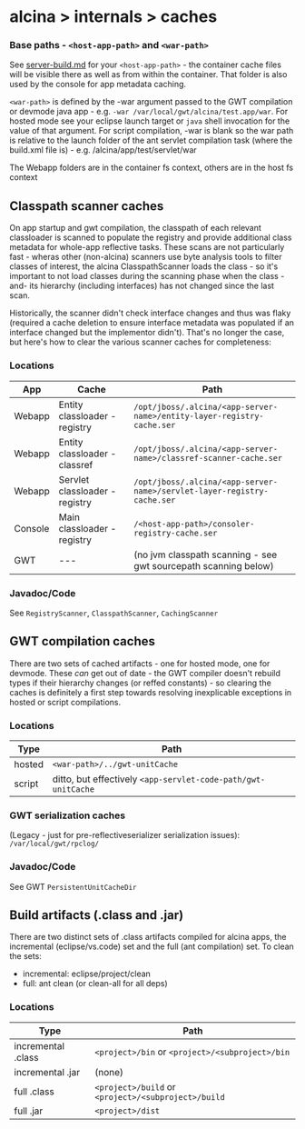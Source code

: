 # alcina > internals > caches

### Base paths - `<host-app-path>` and `<war-path>`
See [server-build.md](server-build.md) for your `<host-app-path>` - the container cache files will be visible there as well as 
from within the container. That folder is also used by the console for app metadata caching.

`<war-path>` is defined by the -war argument passed to the GWT compilation or devmode java app - e.g. 
`-war /var/local/gwt/alcina/test.app/war`. For hosted mode see your eclipse launch target or `java` shell invocation for 
the value of that argument. For script compilation, -war is blank so the war path is relative to 
the launch folder of the ant servlet compilation task (where the build.xml file is) - e.g. /alcina/app/test/servlet/war


The Webapp folders are in the container fs context, others are in the host fs context

## Classpath scanner caches

On app startup and gwt compilation, the classpath of each relevant classloader is scanned to populate the registry and provide additional
class metadata for whole-app reflective tasks. These scans are not particularly fast - wheras other (non-alcina) scanners use
byte analysis tools to filter classes of interest, the alcina ClasspathScanner loads the class - so it's important
to not load classes during the scanning phase when the class -and- its hierarchy (including interfaces) has not changed
since the last scan.

Historically, the scanner didn't check interface changes and thus was flaky (required a cache deletion to ensure interface
metadata was populated if an interface changed but the implementor didn't). That's no longer the case, but here's how to clear
the various scanner caches for completeness:


### Locations

| App     | Cache                          | Path                                                                         |
| ------- | ------------------------------ | ---------------------------------------------------------------------------- |
| Webapp  | Entity  classloader - registry | 	`/opt/jboss/.alcina/<app-server-name>/entity-layer-registry-cache.ser`       |
| Webapp  | Entity  classloader - classref | 	`/opt/jboss/.alcina/<app-server-name>/classref-scanner-cache.ser`            |
| Webapp  | Servlet classloader - registry | `/opt/jboss/.alcina/<app-server-name>/servlet-layer-registry-cache.ser`      |
| Console | Main    classloader - registry | `/<host-app-path>/consoler-registry-cache.ser`                               |
| GWT     | ---                            | (no jvm classpath scanning - see gwt sourcepath scanning below)              |


### Javadoc/Code
See `RegistryScanner`,  `ClasspathScanner`, `CachingScanner`

## GWT compilation caches

There are two sets of cached artifacts - one for hosted mode, one for devmode. These *can* get out of date - the GWT compiler 
doesn't rebuild types if their hierarchy changes (or reffed constants) - so clearing the caches  is definitely a first step 
towards resolving inexplicable exceptions in hosted or script compilations.

### Locations

| Type                |  Path                                                                         |
| ------------------- |  ---------------------------------------------------------------------------- |
| hosted              | `<war-path>/../gwt-unitCache`                                                 |
| script              | ditto, but effectively `<app-servlet-code-path/gwt-unitCache`                 |

### GWT serialization caches

(Legacy - just for pre-reflectiveserializer serialization issues):
`/var/local/gwt/rpclog/`

### Javadoc/Code
See GWT `PersistentUnitCacheDir`

## Build artifacts (.class and .jar)

There are two distinct sets of .class artifacts compiled for alcina apps, the incremental (eclipse/vs.code) set and the 
full (ant compilation) set. To clean the sets: 
* incremental: eclipse/project/clean
* full: ant clean (or clean-all for all deps)

### Locations

| Type                |  Path                                                                         |
| ------------------- |  ---------------------------------------------------------------------------- |
| incremental .class  | `<project>/bin` or `<project>/<subproject>/bin`                               |
| incremental .jar    | (none)                                                                        |
| full        .class  | `<project>/build` or `<project>/<subproject>/build`                           |
| full        .jar    | `<project>/dist`                                                              |
